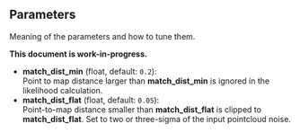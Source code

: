 ## Parameters

Meaning of the parameters and how to tune them.

**This document is work-in-progress.**

- **match_dist_min** (float, default: `0.2`):\
    Point to map distance larger than **match_dist_min** is ignored in the likelihood calculation.
- **match_dist_flat** (float, default: `0.05`):\
    Point-to-map distance smaller than **match_dist_flat** is clipped to **match_dist_flat**. Set to two or three-sigma of the input pointcloud noise.
